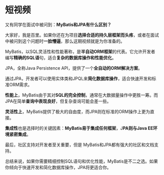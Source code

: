 # 短视频

又有同学在面试中被问到：**MyBatis和JPA有什么区别？**



大家好，我是百里。如果你还在为项目**选择合适的持久层框架而头疼**，或者在面试中被问到这个问题时**一脸懵逼**，那么这期视频就是为你准备的。



MyBatis，以SQL灵活性和性能著称，是**半自动ORM框架**的代表。它允许开发者编写**精确的SQL语**句，适合**复杂的数据库操作和性能优化**。



JPA，全称Java Persistence API，提供了一个**全自动的ORM解决方案**。



通过JPA，开发者可以使用实体类和JPQL来**简化数据库操作**，适合快速开发和标准ORM需求。



**性能上**，MyBatis由于其对**SQL的完全控制**，通常在大数据量操作中更胜一筹。而JPA在简单**查询中表现良好**，但复杂查询可能会差一些。



**灵活性上**，MyBatis提供了极大的自由度，而JPA则在标准的ORM操作上更为直接。



**集成性**也是选择时的关键因素：**MyBatis易于集成任何框架**，J**PA则与Java EE环境紧密集成**。



最后，社区支持对开发者至关重要，但是 MyBatis和JPA都有强大的社区和文档支持。



总结来说，如果你需要精细控制SQL语句和优化性能，MyBatis是不二之选。如果你倾向于快速开发和简化数据库操作，JPA将更适合你。


